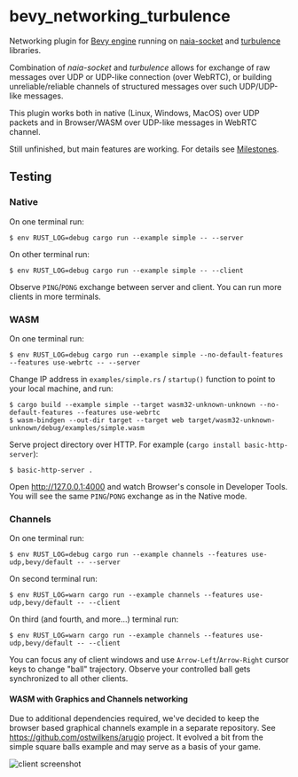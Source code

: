 # bevy_networking_turbulence

Networking plugin for [Bevy engine][1] running on [naia-socket][2] and [turbulence][3] libraries.

Combination of _naia-socket_ and _turbulence_ allows for exchange of raw messages over UDP or UDP-like connection (over WebRTC),
or building unreliable/reliable channels of structured messages over such UDP/UDP-like messages.

This plugin works both in native (Linux, Windows, MacOS) over UDP packets
and in Browser/WASM over UDP-like messages in WebRTC channel.

Still unfinished, but main features are working. For details see [Milestones][4].

[1]: https://github.com/bevyengine/bevy
[2]: https://github.com/amethyst/naia-socket
[3]: https://github.com/kyren/turbulence
[4]: https://github.com/smokku/bevy_networking_turbulence/milestones

## Testing

### Native

On one terminal run:

    $ env RUST_LOG=debug cargo run --example simple -- --server

On other terminal run:

    $ env RUST_LOG=debug cargo run --example simple -- --client

Observe `PING`/`PONG` exchange between server and client. You can run more clients in more terminals.

### WASM

On one terminal run:

    $ env RUST_LOG=debug cargo run --example simple --no-default-features --features use-webrtc -- --server

Change IP address in `examples/simple.rs` / `startup()` function to point to your local machine, and run:

    $ cargo build --example simple --target wasm32-unknown-unknown --no-default-features --features use-webrtc
    $ wasm-bindgen --out-dir target --target web target/wasm32-unknown-unknown/debug/examples/simple.wasm

Serve project directory over HTTP. For example (`cargo install basic-http-server`):

    $ basic-http-server .

Open <http://127.0.0.1:4000> and watch Browser's console in Developer Tools.
You will see the same `PING`/`PONG` exchange as in the Native mode.

### Channels

On one terminal run:

    $ env RUST_LOG=debug cargo run --example channels --features use-udp,bevy/default -- --server

On second terminal run:

    $ env RUST_LOG=warn cargo run --example channels --features use-udp,bevy/default -- --client

On third (and fourth, and more...) terminal run:

    $ env RUST_LOG=warn cargo run --example channels --features use-udp,bevy/default -- --client

You can focus any of client windows and use `Arrow-Left`/`Arrow-Right` cursor keys to change "ball" trajectory.
Observe your controlled ball gets synchronized to all other clients.

#### WASM with Graphics and Channels networking

Due to additional dependencies required, we've decided to keep the browser based graphical channels example in a separate repository.
See https://github.com/ostwilkens/arugio project. It evolved a bit from the simple square balls example and may serve as a basis of your game.

![client screenshot](https://github.com/ostwilkens/arugio/raw/master/screen.png)
